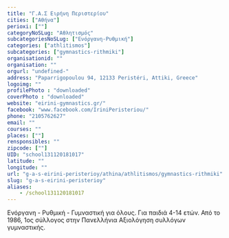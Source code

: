 ```yaml
---
title: "Γ.Α.Σ Ειρήνη Περιστερίου"
cities: ["Αθήνα"]
perioxi: [""]
categoryNoSLug: "Αθλητισμός"
subcategoriesNoSLug: ["Ενόργανη-Ρυθμική"]
categories: ["athlitismos"]
subcategories: ["gymnastics-rithmiki"]
organisationid: ""
organisation: ""
orgurl: "undefined-"
address: "Paparrigopoulou 94, 12133 Peristéri, Attiki, Greece"
logoimg: ""
profilePhoto : "downloaded"
coverPhoto : "downloaded"
website: "eirini-gymnastics.gr/"
facebook: "www.facebook.com/IriniPeristeriou/"
phone: "2105762627"
email: ""
courses: ""
places: [""]
rensponsibles: ""
zipcode: [""]
UID: "school131120181017"
latitude: ""
longitude: ""
url: "g-a-s-eirini-peristerioy/athina/athlitismos/gymnastics-rithmiki"
slug: "g-a-s-eirini-peristerioy"
aliases:
    - /school131120181017
---
```



Ενόργανη - Ρυθμική - Γυμναστική για όλους. Για παιδιά 4-14 ετών. Από το 1986, 1ος σύλλογος στην Πανελλήνια Αξιολόγηση συλλόγων γυμναστικής.

